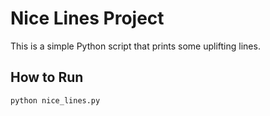 # Nice Lines Project

This is a simple Python script that prints some uplifting lines.

## How to Run
```bash
python nice_lines.py

